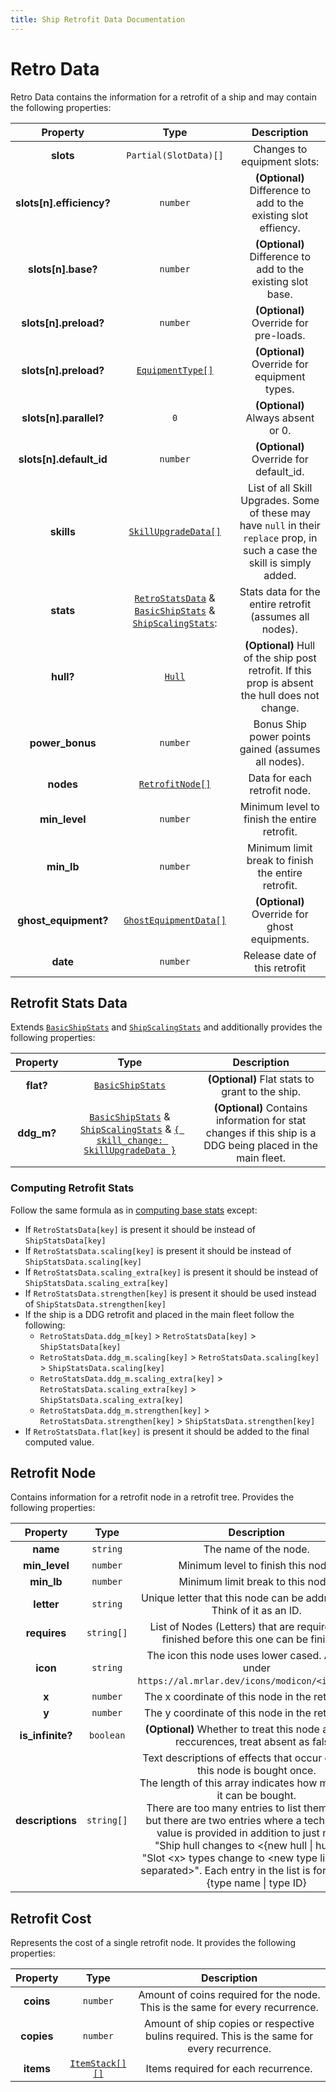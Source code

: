 ```yaml
---
title: Ship Retrofit Data Documentation
---
```


# Retro Data

Retro Data contains the information for a retrofit of a ship and may contain the following
properties:

|         Property         |                                                                       Type                                                                        |                                                         Description                                                          |
| :----------------------: | :-----------------------------------------------------------------------------------------------------------------------------------------------: | :--------------------------------------------------------------------------------------------------------------------------: |
|        **slots**         |                                                               `Partial(SlotData)[]`                                                               |                                                 Changes to equipment slots:                                                  |
| **slots[n].efficiency?** |                                                                     `number`                                                                      |                               **(Optional)** Difference to add to the existing slot effiency.                                |
|    **slots[n].base?**    |                                                                     `number`                                                                      |                                 **(Optional)** Difference to add to the existing slot base.                                  |
|  **slots[n].preload?**   |                                                                     `number`                                                                      |                                            **(Optional)** Override for pre-loads.                                            |
|  **slots[n].preload?**   |                                                 [`EquipmentType[]`](../common.md#equipment-type)                                                  |                                         **(Optional)** Override for equipment types.                                         |
|  **slots[n].parallel?**  |                                                                        `0`                                                                        |                                              **(Optional)** Always absent or 0.                                              |
| **slots[n].default_id**  |                                                                     `number`                                                                      |                                           **(Optional)** Override for default_id.                                            |
|        **skills**        |                                              [`SkillUpgradeData[]`](../common.md#skill-upgrade-data)                                              | List of all Skill Upgrades. Some of these may have `null` in their `replace` prop, in such a case the skill is simply added. |
|        **stats**         | [`RetroStatsData`](#retrofit-stats-data) & [`BasicShipStats`](./index.md#basic-ship-stats) & [`ShipScalingStats`](./index.md#scaling-ship-stats): |                                   Stats data for the entire retrofit (assumes all nodes).                                    |
|        **hull?**         |                                                            [`Hull`](../common.md#hull)                                                            |               **(Optional)** Hull of the ship post retrofit. If this prop is absent the hull does not change.                |
|     **power_bonus**      |                                                                     `number`                                                                      |                                     Bonus Ship power points gained (assumes all nodes).                                      |
|        **nodes**         |                                                        [`RetrofitNode[]`](#retrofit-node)                                                         |                                                 Data for each retrofit node.                                                 |
|      **min_level**       |                                                                     `number`                                                                      |                                         Minimum level to finish the entire retrofit.                                         |
|        **min_lb**        |                                                                     `number`                                                                      |                                      Minimum limit break to finish the entire retrofit.                                      |
|   **ghost_equipment?**   |                                                    [`GhostEquipmentData[]`](./ghost_equip.md)                                                     |                                        **(Optional)** Override for ghost equipments.                                         |
|         **date**         |                                                                     `number`                                                                      |                                                Release date of this retrofit                                                 |

## Retrofit Stats Data

Extends [`BasicShipStats`](./index.md#basic-ship-stats)
and [`ShipScalingStats`](./index.md#scaling-ship-stats) and additionally provides the following
properties:

|  Property  |                                                                                      Type                                                                                       |                                                Description                                                 |
| :--------: | :-----------------------------------------------------------------------------------------------------------------------------------------------------------------------------: | :--------------------------------------------------------------------------------------------------------: |
| **flat?**  |                                                                 [`BasicShipStats`](./index.md#basic-ship-stats)                                                                 |                              **(Optional)** Flat stats to grant to the ship.                               |
| **ddg_m?** | [`BasicShipStats`](./index.md#basic-ship-stats) & [`ShipScalingStats`](./index.md#scaling-ship-stats) & [`{ skill_change: SkillUpgradeData }`](../common.md#skill-upgrade-data) | **(Optional)** Contains information for stat changes if this ship is a DDG being placed in the main fleet. |


### Computing Retrofit Stats

Follow the same formula as in [computing base stats](./index.md#computing-base-stats) except:

- If `RetroStatsData[key]` is present it should be instead of `ShipStatsData[key]`
- If `RetroStatsData.scaling[key]` is present it should be instead of `ShipStatsData.scaling[key]`
- If `RetroStatsData.scaling_extra[key]` is present it should be instead of `ShipStatsData.scaling_extra[key]`
- If `RetroStatsData.strengthen[key]` is present it should be used instead of `ShipStatsData.strengthen[key]`
- If the ship is a DDG retrofit and placed in the main fleet follow the following:
    - `RetroStatsData.ddg_m[key]` &gt; `RetroStatsData[key]` &gt; `ShipStatsData[key]`
    - `RetroStatsData.ddg_m.scaling[key]` &gt; `RetroStatsData.scaling[key]`
      &gt; `ShipStatsData.scaling[key]`
    - `RetroStatsData.ddg_m.scaling_extra[key]` &gt; `RetroStatsData.scaling_extra[key]`
      &gt; `ShipStatsData.scaling_extra[key]`
    - `RetroStatsData.ddg_m.strengthen[key]` &gt; `RetroStatsData.strengthen[key]`
      &gt; `ShipStatsData.strengthen[key]`
- If `RetroStatsData.flat[key]` is present it should be added to the final computed value.

## Retrofit Node

Contains information for a retrofit node in a retrofit tree. Provides the following properties:

|     Property     |    Type    |                                                                                                                                                                                                                                              Description                                                                                                                                                                                                                                               |
| :--------------: | :--------: | :----------------------------------------------------------------------------------------------------------------------------------------------------------------------------------------------------------------------------------------------------------------------------------------------------------------------------------------------------------------------------------------------------------------------------------------------------------------------------------------------------: |
|     **name**     |  `string`  |                                                                                                                                                                                                                                         The name of the node.                                                                                                                                                                                                                                          |
|  **min_level**   |  `number`  |                                                                                                                                                                                                                                   Minimum level to finish this node.                                                                                                                                                                                                                                   |
|    **min_lb**    |  `number`  |                                                                                                                                                                                                                                   Minimum limit break to this node.                                                                                                                                                                                                                                    |
|    **letter**    |  `string`  |                                                                                                                                                                                                                Unique letter that this node can be addressed as. Think of it as an ID.                                                                                                                                                                                                                 |
|   **requires**   | `string[]` |                                                                                                                                                                                                       List of Nodes (Letters) that are required to be finished before this one can be finished.                                                                                                                                                                                                        |
|     **icon**     |  `string`  |                                                                                                                                                                                                 The icon this node uses lower cased. Available under `https://al.mrlar.dev/icons/modicon/<icon>.webp`.                                                                                                                                                                                                 |
|      **x**       |  `number`  |                                                                                                                                                                                                                           The x coordinate of this node in the retro graph.                                                                                                                                                                                                                            |
|      **y**       |  `number`  |                                                                                                                                                                                                                           The y coordinate of this node in the retro graph.                                                                                                                                                                                                                            |
| **is_infinite?** | `boolean`  |                                                                                                                                                                                                       **(Optional)** Whether to treat this node as infinite reccurences, treat absent as false.                                                                                                                                                                                                        |
| **descriptions** | `string[]` | Text descriptions of effects that occur each time this node is bought once.<br>The length of this array indicates how many times it can be bought.<br>There are too many entries to list them all here, but there are two entries where a technical (ID) value is provided in addition to just names:<br>"Ship hull changes to &lt;{new hull \| hull id}&gt;"<br>"Slot &lt;x&gt; types change to &lt;new type list comma separated&gt;". Each entry in the list is formatted as {type name \| type ID} |

## Retrofit Cost
Represents the cost of a single retrofit node. It provides the following properties:

|  Property  |                    Type                    |                                         Description                                         |
| :--------: | :----------------------------------------: | :-----------------------------------------------------------------------------------------: |
| **coins**  |                  `number`                  |        Amount of coins required for the node. This is the same for every recurrence.        |
| **copies** |                  `number`                  | Amount of ship copies or respective bulins required. This is the same for every recurrence. |
| **items**  | [`ItemStack[][]`](../common.md#item-stack) |                             Items required for each recurrence.                             |